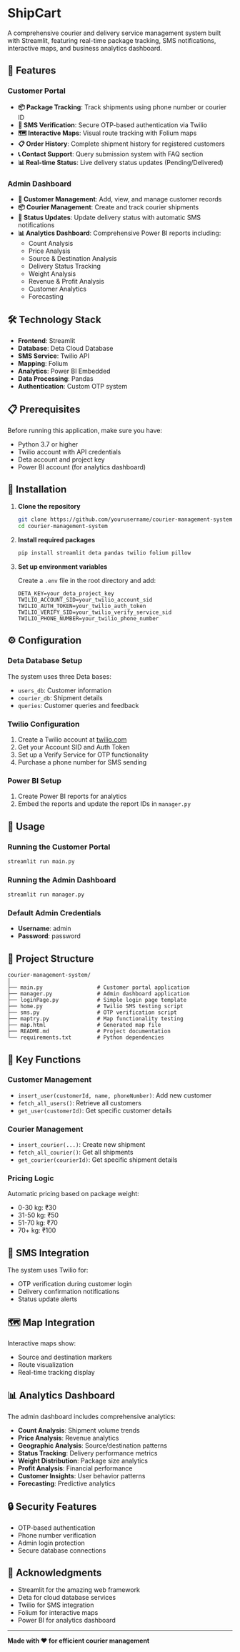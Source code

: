 # ShipCart

A comprehensive courier and delivery service management system built with Streamlit, featuring real-time package tracking, SMS notifications, interactive maps, and business analytics dashboard.

## 🚀 Features

### Customer Portal
- **📦 Package Tracking**: Track shipments using phone number or courier ID
- **📱 SMS Verification**: Secure OTP-based authentication via Twilio
- **🗺️ Interactive Maps**: Visual route tracking with Folium maps
- **📋 Order History**: Complete shipment history for registered customers
- **📞 Contact Support**: Query submission system with FAQ section
- **📊 Real-time Status**: Live delivery status updates (Pending/Delivered)

### Admin Dashboard
- **👥 Customer Management**: Add, view, and manage customer records
- **📦 Courier Management**: Create and track courier shipments
- **🔄 Status Updates**: Update delivery status with automatic SMS notifications
- **📊 Analytics Dashboard**: Comprehensive Power BI reports including:
  - Count Analysis
  - Price Analysis
  - Source & Destination Analysis
  - Delivery Status Tracking
  - Weight Analysis
  - Revenue & Profit Analysis
  - Customer Analytics
  - Forecasting

## 🛠️ Technology Stack

- **Frontend**: Streamlit
- **Database**: Deta Cloud Database
- **SMS Service**: Twilio API
- **Mapping**: Folium
- **Analytics**: Power BI Embedded
- **Data Processing**: Pandas
- **Authentication**: Custom OTP system

## 📋 Prerequisites

Before running this application, make sure you have:

- Python 3.7 or higher
- Twilio account with API credentials
- Deta account and project key
- Power BI account (for analytics dashboard)

## 🔧 Installation

1. **Clone the repository**
   ```bash
   git clone https://github.com/yourusername/courier-management-system.git
   cd courier-management-system
   ```

2. **Install required packages**
   ```bash
   pip install streamlit deta pandas twilio folium pillow
   ```

3. **Set up environment variables**
   
   Create a `.env` file in the root directory and add:
   ```env
   DETA_KEY=your_deta_project_key
   TWILIO_ACCOUNT_SID=your_twilio_account_sid
   TWILIO_AUTH_TOKEN=your_twilio_auth_token
   TWILIO_VERIFY_SID=your_twilio_verify_service_sid
   TWILIO_PHONE_NUMBER=your_twilio_phone_number
   ```

## ⚙️ Configuration

### Deta Database Setup
The system uses three Deta bases:
- `users_db`: Customer information
- `courier_db`: Shipment details
- `queries`: Customer queries and feedback

### Twilio Configuration
1. Create a Twilio account at [twilio.com](https://twilio.com)
2. Get your Account SID and Auth Token
3. Set up a Verify Service for OTP functionality
4. Purchase a phone number for SMS sending

### Power BI Setup
1. Create Power BI reports for analytics
2. Embed the reports and update the report IDs in `manager.py`

## 🚀 Usage

### Running the Customer Portal
```bash
streamlit run main.py
```

### Running the Admin Dashboard
```bash
streamlit run manager.py
```

### Default Admin Credentials
- **Username**: admin
- **Password**: password

## 📁 Project Structure

```
courier-management-system/
│
├── main.py                 # Customer portal application
├── manager.py              # Admin dashboard application
├── loginPage.py            # Simple login page template
├── home.py                 # Twilio SMS testing script
├── sms.py                  # OTP verification script
├── maptry.py               # Map functionality testing
├── map.html                # Generated map file
├── README.md               # Project documentation
└── requirements.txt        # Python dependencies
```

## 🔑 Key Functions

### Customer Management
- `insert_user(customerId, name, phoneNumber)`: Add new customer
- `fetch_all_users()`: Retrieve all customers
- `get_user(customerId)`: Get specific customer details

### Courier Management
- `insert_courier(...)`: Create new shipment
- `fetch_all_courier()`: Get all shipments
- `get_courier(courierId)`: Get specific shipment details

### Pricing Logic
Automatic pricing based on package weight:
- 0-30 kg: ₹30
- 31-50 kg: ₹50
- 51-70 kg: ₹70
- 70+ kg: ₹100

## 📱 SMS Integration

The system uses Twilio for:
- OTP verification during customer login
- Delivery confirmation notifications
- Status update alerts

## 🗺️ Map Integration

Interactive maps show:
- Source and destination markers
- Route visualization
- Real-time tracking display

## 📊 Analytics Dashboard

The admin dashboard includes comprehensive analytics:
- **Count Analysis**: Shipment volume trends
- **Price Analysis**: Revenue analytics
- **Geographic Analysis**: Source/destination patterns
- **Status Tracking**: Delivery performance metrics
- **Weight Distribution**: Package size analytics
- **Profit Analysis**: Financial performance
- **Customer Insights**: User behavior patterns
- **Forecasting**: Predictive analytics

## 🔒 Security Features

- OTP-based authentication
- Phone number verification
- Admin login protection
- Secure database connections

## 🙏 Acknowledgments

- Streamlit for the amazing web framework
- Deta for cloud database services
- Twilio for SMS integration
- Folium for interactive maps
- Power BI for analytics dashboard

---

**Made with ❤️ for efficient courier management**
```
